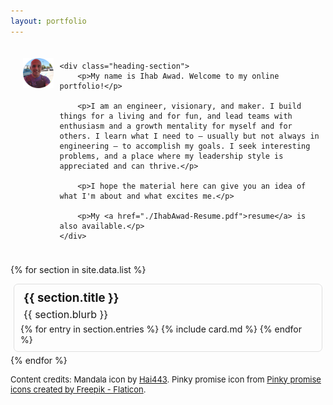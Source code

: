 ```yaml
---
layout: portfolio
---
```


<style type="text/css">
    .section {
        border-width: 1px;
        border-color: #e0e0e0;
        border-style: solid;
        border-radius: 7px;
        padding: 10px;
        margin: 5px;
    }

    .section-container {
        display: flex;
        flex-wrap: wrap;
    }

    .heading {
        padding: 10px;
        display: flex;
    }

    .heading-section {
        padding: 10px;
    }

    .section-title {
        font-size: 14pt;
        font-weight: bold;
        padding-left: 5px;
    }

    .section-blurb {
        font-size: 12pt;
        padding-left: 5px;
        padding-top: 5px;
        padding-bottom: 5px;
    }
</style>

<div class="heading">
    <div class="heading-section">
        <img src="ihab-awad.png" width="300px">
    </div>

    <div class="heading-section">
        <p>My name is Ihab Awad. Welcome to my online portfolio!</p>

        <p>I am an engineer, visionary, and maker. I build things for a living and for fun, and lead teams with enthusiasm and a growth mentality for myself and for others. I learn what I need to – usually but not always in engineering – to accomplish my goals. I seek interesting problems, and a place where my leadership style is appreciated and can thrive.</p>

        <p>I hope the material here can give you an idea of what I'm about and what excites me.</p>

        <p>My <a href="./IhabAwad-Resume.pdf">resume</a> is also available.</p>
    </div>
</div>

{% for section in site.data.list %}
  <div class="section">
    <div class="section-title">{{ section.title }}</div>
    <div class="section-blurb">{{ section.blurb }}</div>
    <div class="section-container">
      {% for entry in section.entries %}
        {% include card.md %}
      {% endfor %}
    </div>
  </div>
{% endfor %}

<p></p>

<p style="font-size: small">Content credits: Mandala icon by <a href="https://pixabay.com/users/hai443-39753619/">Hai443</a>. Pinky promise icon from <a href="https://www.flaticon.com/free-icons/pinky-promise" title="pinky promise icons">Pinky promise icons created by Freepik - Flaticon</a>.</p>


